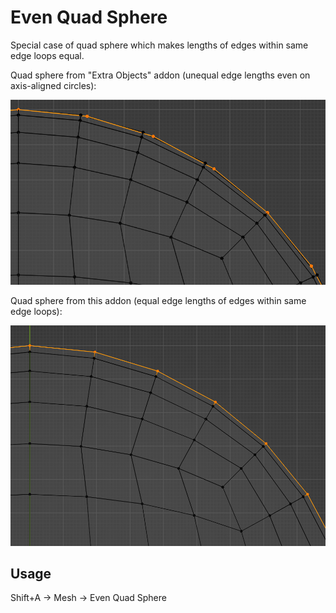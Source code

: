# Even Quad Sphere

Special case of quad sphere which makes lengths of edges within same edge loops equal.

Quad sphere from "Extra Objects" addon (unequal edge lengths even on axis-aligned circles):

![Addon preferences](img/quad_sphere_extra_objects_addon.png "Extra Objects addon quad sphere")

Quad sphere from this addon (equal edge lengths of edges within same edge loops):

![Addon preferences](img/even_quad_sphere.png "Quad sphere made by this addon")

## Usage

Shift+A -> Mesh -> Even Quad Sphere
